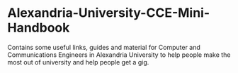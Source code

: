 # Alexandria-University-CCE-Mini-Handbook
Contains some useful links, guides and material for Computer and Communications Engineers in Alexandria University to help people make the most out of university and help people get a gig.
